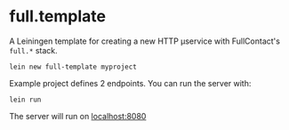 # full.template

A Leiningen template for creating a new HTTP µservice with FullContact's
`full.*` stack.

```
lein new full-template myproject
```

Example project defines 2 endpoints. You can run the server with:

```
lein run
```

The server will run on [localhost:8080](http://localhost:8080)
